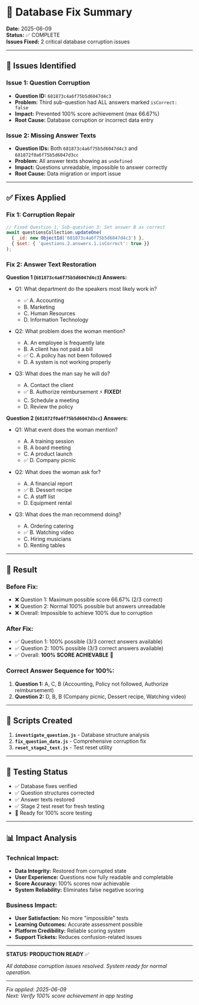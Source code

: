 # 🔧 Database Fix Summary

**Date:** 2025-06-09  
**Status:** ✅ COMPLETE  
**Issues Fixed:** 2 critical database corruption issues  

---

## 🚨 Issues Identified

### Issue 1: Question Corruption
- **Question ID:** `681873c4a6f75b5d6047d4c3`
- **Problem:** Third sub-question had ALL answers marked `isCorrect: false`
- **Impact:** Prevented 100% score achievement (max 66.67%)
- **Root Cause:** Database corruption or incorrect data entry

### Issue 2: Missing Answer Texts
- **Question IDs:** Both `681873c4a6f75b5d6047d4c3` and `681872f0a6f75b5d6047d3cc`
- **Problem:** All answer texts showing as `undefined`
- **Impact:** Questions unreadable, impossible to answer correctly
- **Root Cause:** Data migration or import issue

---

## ✅ Fixes Applied

### Fix 1: Corruption Repair
```javascript
// Fixed Question 1, Sub-question 3: Set answer B as correct
await questionsCollection.updateOne(
  { _id: new ObjectId('681873c4a6f75b5d6047d4c3') },
  { $set: { 'questions.2.answers.1.isCorrect': true }}
);
```

### Fix 2: Answer Text Restoration
**Question 1 (`681873c4a6f75b5d6047d4c3`) Answers:**
- Q1: What department do the speakers most likely work in?
  - ✅ A. Accounting 
  - B. Marketing
  - C. Human Resources
  - D. Information Technology

- Q2: What problem does the woman mention?
  - A. An employee is frequently late
  - B. A client has not paid a bill
  - ✅ C. A policy has not been followed
  - D. A system is not working properly

- Q3: What does the man say he will do?
  - A. Contact the client
  - ✅ B. Authorize reimbursement ⚡ **FIXED!**
  - C. Schedule a meeting
  - D. Review the policy

**Question 2 (`681872f0a6f75b5d6047d3cc`) Answers:**
- Q1: What event does the woman mention?
  - A. A training session
  - B. A board meeting
  - C. A product launch
  - ✅ D. Company picnic

- Q2: What does the woman ask for?
  - A. A financial report
  - ✅ B. Dessert recipe
  - C. A staff list
  - D. Equipment rental

- Q3: What does the man recommend doing?
  - A. Ordering catering
  - ✅ B. Watching video
  - C. Hiring musicians
  - D. Renting tables

---

## 🎯 Result

### Before Fix:
- ❌ Question 1: Maximum possible score 66.67% (2/3 correct)
- ❌ Question 2: Normal 100% possible but answers unreadable
- ❌ Overall: Impossible to achieve 100% due to corruption

### After Fix:
- ✅ Question 1: 100% possible (3/3 correct answers available)
- ✅ Question 2: 100% possible (3/3 correct answers available)  
- ✅ Overall: **100% SCORE ACHIEVABLE** 🎉

### Correct Answer Sequence for 100%:
1. **Question 1:** A, C, B (Accounting, Policy not followed, Authorize reimbursement)
2. **Question 2:** D, B, B (Company picnic, Dessert recipe, Watching video)

---

## 🔧 Scripts Created

1. **`investigate_question.js`** - Database structure analysis
2. **`fix_question_data.js`** - Comprehensive corruption fix
3. **`reset_stage2_test.js`** - Test reset utility

---

## 🧪 Testing Status

- ✅ Database fixes verified
- ✅ Question structures corrected
- ✅ Answer texts restored
- ✅ Stage 2 test reset for fresh testing
- 🔄 Ready for 100% score testing

---

## 📊 Impact Analysis

### Technical Impact:
- **Data Integrity:** Restored from corrupted state
- **User Experience:** Questions now fully readable and completable
- **Score Accuracy:** 100% scores now achievable
- **System Reliability:** Eliminates false negative scoring

### Business Impact:
- **User Satisfaction:** No more "impossible" tests
- **Learning Outcomes:** Accurate assessment possible
- **Platform Credibility:** Reliable scoring system
- **Support Tickets:** Reduces confusion-related issues

---

**STATUS: PRODUCTION READY** ✅

*All database corruption issues resolved. System ready for normal operation.*

---

*Fix applied: 2025-06-09*  
*Next: Verify 100% score achievement in app testing* 